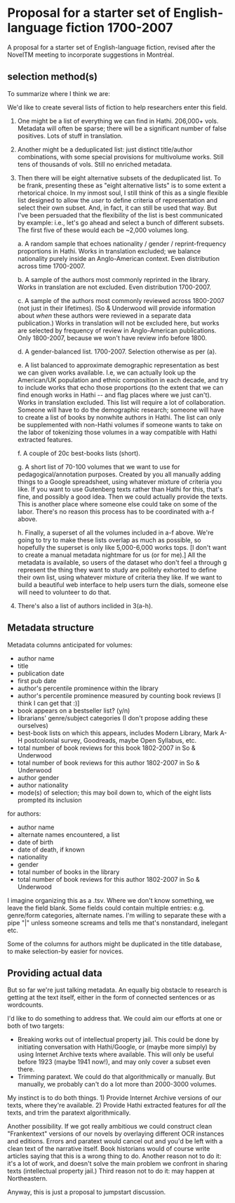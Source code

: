 Proposal for a starter set of English-language fiction 1700-2007
================================================================

A proposal for a starter set of English-language fiction, revised after the NovelTM meeting to incorporate suggestions in Montréal.

selection method(s)
--------------------

To summarize where I think we are:

We'd like to create several lists of fiction to help researchers enter this field.

1. One might be a list of everything we can find in Hathi. 206,000+ vols. Metadata will often be sparse; there will be a significant number of false positives. Lots of stuff in translation.

2. Another might be a deduplicated list: just distinct title/author combinations, with some special provisions for multivolume works. Still tens of thousands of vols. Still no enriched metadata.

3. Then there will be eight alternative subsets of the deduplicated list. To be frank, presenting these as "eight alternative lists" is to some extent a rhetorical choice. In my inmost soul, I still think of this as a single flexible list designed to allow the *user* to define criteria of representation and select their own subset. And, in fact, it can still be used that way. But I've been persuaded that the flexibility of the list is best communicated by example: i.e., let's go ahead and select a bunch of different subsets. The first five of these would each be ~2,000 volumes long.

    a. A random sample that echoes nationality / gender / reprint-frequency proportions in Hathi. Works in translation excluded; we balance nationality purely inside an Anglo-American context. Even distribution across time 1700-2007.

    b. A sample of the authors most commonly reprinted in the library. Works in translation are not excluded. Even distribution 1700-2007.

    c. A sample of the authors most commonly reviewed across 1800-2007 (not just in their lifetimes). (So & Underwood will provide information about *when* these authors were reviewed in a separate data publication.) Works in translation will not be excluded here, but works are selected by frequency of review in Anglo-American publications. Only 1800-2007, because we won't have review info before 1800.

    d. A gender-balanced list. 1700-2007. Selection otherwise as per (a).

    e. A list balanced to approximate demographic representation as best we can given works available. I.e, we can actually look up the American/UK population and ethnic composition in each decade, and try to include works that echo those proportions (to the extent that we can find enough works in Hathi -- and flag places where we just can't). Works in translation excluded. This list will require a lot of collaboration. Someone will have to do the demographic research; someone will have to create a list of books by nonwhite authors in Hathi. The list can only be supplemented with non-Hathi volumes if someone wants to take on the labor of tokenizing those volumes in a way compatible with Hathi extracted features.

    f. A couple of 20c best-books lists (short).

    g. A short list of 70-100 volumes that we want to use for pedagogical/annotation purposes. Created by you all manually adding things to a Google spreadsheet, using whatever mixture of criteria you like. If you want to use Gutenberg texts rather than Hathi for this, that's fine, and possibly a good idea. Then we could actually provide the texts. This is another place where someone else could take on some of the labor. There's no reason this process has to be coordinated with a-f above.

    h. Finally, a superset of all the volumes included in a-f above. We're going to try to make these lists overlap as much as possible, so hopefully the superset is only like 5,000-6,000 works tops. [I don't want to create a manual metadata nightmare for us (or for me).] All the metadata is available, so users of the dataset who don't feel a through g represent the thing they want to study are politely exhorted to define their own list, using whatever mixture of criteria they like. If we want to build a beautiful web interface to help users turn the dials, someone else will need to volunteer to do that. 

4. There's also a list of authors inclided in 3(a-h).

Metadata structure
------------------

Metadata columns anticipated for volumes:

* author name
* title
* publication date
* first pub date
* author's percentile prominence within the library
* author's percentile prominence measured by counting book reviews [I think I can get that :)]
* book appears on a bestseller list? (y/n)
* librarians' genre/subject categories (I don't propose adding these ourselves)
* best-book lists on which this appears, includes Modern Library, Mark A-H postcolonial survey, Goodreads, maybe Open Syllabus, etc.
* total number of book reviews for this book 1802-2007 in So & Underwood
* total number of book reviews for this author 1802-2007 in So & Underwood
* author gender
* author nationality
* mode(s) of selection; this may boil down to, which of the eight lists prompted its inclusion

for authors:

* author name
* alternate names encountered, a list
* date of birth
* date of death, if known
* nationality
* gender
* total number of books in the library
* total number of book reviews for this author 1802-2007 in So & Underwood

I imagine organizing this as a .tsv. Where we don't know something, we leave the field blank.
Some fields could contain multiple entries: e.g. genre/form categories, alternate names. I'm willing to separate these with a pipe "|" unless someone screams and tells me that's nonstandard, inelegant etc.

Some of the columns for authors might be duplicated in the title database, to make selection-by easier for novices.

Providing actual data
---------------------

But so far we're just talking metadata. An equally big obstacle to research is getting at the text itself, either in the form of connected sentences or as wordcounts.

I'd like to do something to address that. We could aim our efforts at one or both of two targets:

* Breaking works out of intellectual property jail. This could be done by initiating conversation with Hathi/Google, or (maybe more simply) by using Internet Archive texts where available. This will only be useful before 1923 (maybe 1941 now!), and may only cover a subset even there.
* Trimming paratext. We could do that algorithmically or manually. But manually, we probably can't do a lot more than 2000-3000 volumes.

My instinct is to do both things. 1) Provide Internet Archive versions of our texts, where they're available. 2) Provide Hathi extracted features for *all* the texts, and trim the paratext algorithmically.

Another possibility. If we got really ambitious we could construct clean "Frankentext" versions of our novels by overlaying different OCR instances and editions. Errors and paratext would cancel out and you'd be left with a clean text of the narrative itself. Book historians would of course write articles saying that this is a wrong thing to do. Another reason not to do it: it's a lot of work, and doesn't solve the main problem we confront in sharing texts (intellectual property jail.) Third reason not to do it: may happen at Northeastern.

Anyway, this is just a proposal to jumpstart discussion.

